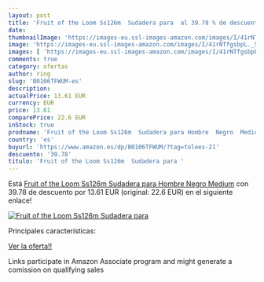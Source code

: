 ```yaml
---
layout: post
title: 'Fruit of the Loom Ss126m  Sudadera para  al 39.78 % de descuento'
date: 
thumbnailImage: 'https://images-eu.ssl-images-amazon.com/images/I/41rNTfgsbpL._SL200_.jpg'
image: 'https://images-eu.ssl-images-amazon.com/images/I/41rNTfgsbpL._SL200_.jpg'
images: [ 'https://images-eu.ssl-images-amazon.com/images/I/41rNTfgsbpL._SL200_.jpg' ]
comments: true
category: ofertas
author: ring
slug: 'B0106TFWUM-es'
description:
actualPrice: 13.61 EUR
currency: EUR
price: 13.61
comparePrice: 22.6 EUR
inStock: true
prodname: 'Fruit of the Loom Ss126m  Sudadera para Hombre  Negro  Medium'
country: 'es'
buyurl: 'https://www.amazon.es/dp/B0106TFWUM/?tag=tolees-21'
descuento: '39.78'
titulo: 'Fruit of the Loom Ss126m  Sudadera para '
---
```


Está [Fruit of the Loom Ss126m  Sudadera para Hombre  Negro  Medium](https://www.amazon.es/dp/B0106TFWUM/?tag=tolees-21) con 39.78 de descuento por 13.61 EUR (original: 22.6 EUR) en el siguiente enlace!

[![Fruit of the Loom Ss126m  Sudadera para ](https://images-eu.ssl-images-amazon.com/images/I/41rNTfgsbpL._SL200_.jpg)](https://www.amazon.es/dp/B0106TFWUM/?tag=tolees-21)

Principales características:


[Ver la oferta!!](https://www.amazon.es/dp/B0106TFWUM/?tag=tolees-21)

Links participate in Amazon Associate program and might generate a comission on qualifying sales


